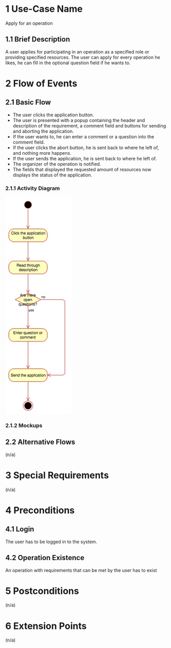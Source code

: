 # 1 Use-Case Name
Apply for an operation

## 1.1 Brief Description
A user applies for participating in an operation as a specified role or providing specified resources.
The user can apply for every operation he likes, he can fill in the optional question field if he wants to.

# 2 Flow of Events
## 2.1 Basic Flow
- The user clicks the application button.
- The user is presented with a popup containing the header and description of the requirement, a comment field and buttons for sending and aborting the application.
- If the user wants to, he can enter a comment or a question into the comment field.
- If the user clicks the abort button, he is sent back to where he left of, and nothing more happens.
- If the user sends the application, he is sent back to where he left of.
- The organizer of the operation is notified.
- The fields that displayed the requested amount of resources now displays the status of the application.

### 2.1.1 Activity Diagram
![Organization Application Activity Diagram](../Diagrams/UCs/OperationApplicationActivityDiagram.jpg)

### 2.1.2 Mockups

## 2.2 Alternative Flows
(n/a)

# 3 Special Requirements
(n/a)

# 4 Preconditions
## 4.1 Login
The user has to be logged in to the system.
## 4.2 Operation Existence
An operation with requirements that can be met by the user has to exist

# 5 Postconditions
(n/a)
 
# 6 Extension Points
(n/a)

 